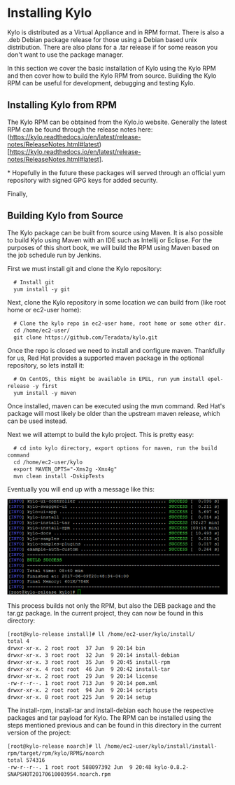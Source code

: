 # Installing Kylo

Kylo is distributed as a Virtual Appliance and in RPM format. There is also a .deb Debian package release for those using a Debian based unix distribution. There are also plans for a .tar release if for some reason you don't want to use the package manager.

In this section we cover the basic installation of Kylo using the Kylo RPM and then cover how to build the Kylo RPM from source. Building the Kylo RPM can be useful for development, debugging and testing Kylo.

## Installing Kylo from RPM

The Kylo RPM can be obtained from the Kylo.io website. Generally the latest RPM can be found through the release notes here: (https://kylo.readthedocs.io/en/latest/release-notes/ReleaseNotes.html#latest)[https://kylo.readthedocs.io/en/latest/release-notes/ReleaseNotes.html#latest].

&ast; Hopefully in the future these packages will served through an official yum repository with signed GPG keys for added security.

Finally,

## Building Kylo from Source

The Kylo package can be built from source using Maven. It is also possible to build Kylo using Maven with an IDE such as Intellij or Eclipse. For the purposes of this short book, we will build the RPM using Maven based on the job schedule run by Jenkins.

First we must install git and clone the Kylo repository:

```
  # Install git
  yum install -y git
```

Next, clone the Kylo repository in some location we can build from (like root home or ec2-user home):

```
  # Clone the kylo repo in ec2-user home, root home or some other dir.
  cd /home/ec2-user/
  git clone https://github.com/Teradata/kylo.git
```

Once the repo is closed we need to install and configure maven. Thankfully for us, Red Hat provides a supported maven package in the optional repository, so lets install it:

```
  # On CentOS, this might be available in EPEL, run yum install epel-release -y first
  yum install -y maven
```

Once installed, maven can be executed using the mvn command. Red Hat's package will most likely be older than the upstream maven release, which can be used instead.

Next we will attempt to build the kylo project. This is pretty easy:

```
  # cd into kylo directory, export options for maven, run the build command
  cd /home/ec2-user/kylo
  export MAVEN_OPTS="-Xms2g -Xmx4g"
  mvn clean install -DskipTests
```

Eventually you will end up with a message like this:

![Local Image](/images/mvn-build.PNG)

This process builds not only the RPM, but also the DEB package and the tar.gz package. In the current project, they can now be found in this directory:

```
[root@kylo-release install]# ll /home/ec2-user/kylo/install/
total 4
drwxr-xr-x. 2 root root  37 Jun  9 20:14 bin
drwxr-xr-x. 3 root root  32 Jun  9 20:14 install-debian
drwxr-xr-x. 3 root root  35 Jun  9 20:45 install-rpm
drwxr-xr-x. 4 root root  46 Jun  9 20:42 install-tar
drwxr-xr-x. 2 root root  29 Jun  9 20:14 license
-rw-r--r--. 1 root root 713 Jun  9 20:14 pom.xml
drwxr-xr-x. 2 root root  94 Jun  9 20:14 scripts
drwxr-xr-x. 8 root root 225 Jun  9 20:14 setup

```

The install-rpm, install-tar and install-debian each house the respective packages and tar payload for Kylo. The RPM can be installed using the steps mentioned previous and can be found in this directory in the current version of the project:

```
[root@kylo-release noarch]# ll /home/ec2-user/kylo/install/install-rpm/target/rpm/kylo/RPMS/noarch
total 574316
-rw-r--r--. 1 root root 588097392 Jun  9 20:48 kylo-0.8.2-SNAPSHOT20170610003954.noarch.rpm
```
